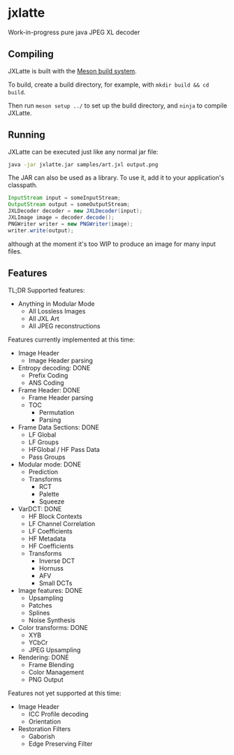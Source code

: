 # jxlatte
Work-in-progress pure java JPEG XL decoder

## Compiling
JXLatte is built with the [Meson build system](https://mesonbuild.com/).

To build, create a build directory, for example, with `mkdir build && cd build`.

Then run `meson setup ../` to set up the build directory, and `ninja` to compile JXLatte.

## Running
JXLatte can be executed just like any normal jar file:

```sh
java -jar jxlatte.jar samples/art.jxl output.png
```

The JAR can also be used as a library. To use it, add it to your application's classpath.

```java
InputStream input = someInputStream;
OutputStream output = someOutputStream;
JXLDecoder decoder = new JXLDecoder(input);
JXLImage image = decoder.decode();
PNGWriter writer = new PNGWriter(image);
writer.write(output);
```

although at the moment it's too WIP to produce an image for many input files.

## Features

TL;DR Supported features:
- Anything in Modular Mode
  - All Lossless Images
  - All JXL Art
  - All JPEG reconstructions

Features currently implemented at this time:

- Image Header
  - Image Header parsing
- Entropy decoding: DONE
  - Prefix Coding
  - ANS Coding
- Frame Header: DONE
  - Frame Header parsing
  - TOC
    - Permutation
    - Parsing
- Frame Data Sections: DONE
  - LF Global
  - LF Groups
  - HFGlobal / HF Pass Data
  - Pass Groups
- Modular mode: DONE
  - Prediction
  - Transforms
    - RCT
    - Palette
    - Squeeze
- VarDCT: DONE
  - HF Block Contexts
  - LF Channel Correlation
  - LF Coefficients
  - HF Metadata
  - HF Coefficients
  - Transforms
    - Inverse DCT
    - Hornuss
    - AFV
    - Small DCTs
- Image features: DONE
  - Upsampling
  - Patches
  - Splines
  - Noise Synthesis
- Color transforms: DONE
  - XYB
  - YCbCr
  - JPEG Upsampling
- Rendering: DONE
  - Frame Blending
  - Color Management
  - PNG Output

Features not yet supported at this time:

- Image Header
  - ICC Profile decoding
  - Orientation
- Restoration Filters
  - Gaborish
  - Edge Preserving Filter
